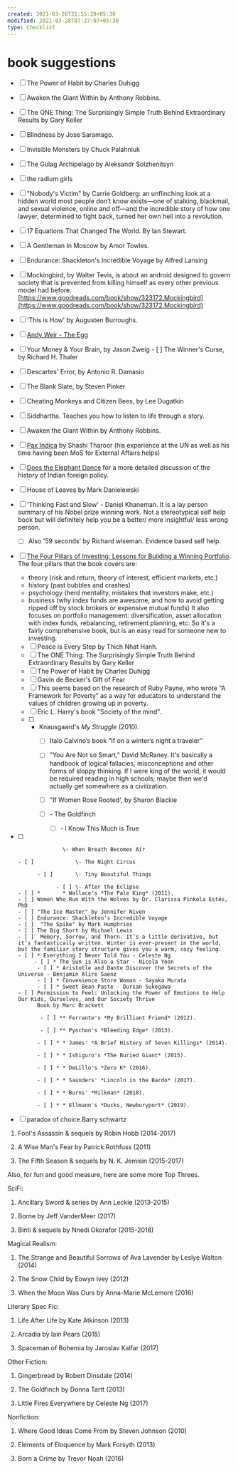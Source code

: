 ```yaml
---
created: 2021-03-26T21:55:28+05:30
modified: 2021-03-28T07:27:07+05:30
type: Checklist
---
```


# book suggestions

- [ ] The Power of Habit by Charles Duhigg 
- [ ] Awaken the Giant Within by Anthony Robbins.
- [ ] The ONE Thing: The Surprisingly Simple Truth Behind Extraordinary Results by Gary Keller
- [ ] Blindness by Jose Saramago.
- [ ] Invisible Monsters by Chuck Palahniuk
- [ ] The Gulag Archipelago by Aleksandr Solzhenitsyn
- [ ] the radium girls
- [ ] "Nobody's Victim" by Carrie Goldberg: an unflinching look at a hidden world most people don’t know exists—one of stalking, blackmail, and sexual violence, online and off—and the incredible story of how one lawyer, determined to fight back, turned her own hell into a revolution.
- [ ]  17 Equations That Changed The World. By Ian Stewart. 
- [ ] A Gentleman In Moscow by Amor Towles.
- [ ] Endurance: Shackleton's Incredible Voyage by Alfred Lansing
- [ ]  Mockingbird, by Walter Tevis, is about an android designed to govern society that is prevented from killing himself as every other previous model had before. [https://www.goodreads.com/book/show/323172.Mockingbird](https://www.goodreads.com/book/show/323172.Mockingbird) 
- [ ] 'This is How' by Augusten Burroughs.
- [ ] [Andy Weir - The Egg](http://www.galactanet.com/oneoff/theegg_mod.html) 
- [ ] Your Money & Your Brain, by Jason Zweig
      - [ ] The Winner's Curse, by Richard H. Thaler 
- [ ] Descartes' Error, by Antonio R. Damasio
- [ ] The Blank Slate, by Steven Pinker 
- [ ] Cheating Monkeys and Citizen Bees, by Lee Dugatkin
- [ ] Siddhartha. Teaches you how to listen to life through a story. 
- [ ] Awaken the Giant Within by Anthony Robbins.
- [ ] [Pax Indica](https://www.goodreads.com/book/show/15750844-pax-indica) by Shashi Tharoor (his experience at the UN as well as his time having been MoS for External Affairs helps)
 - [ ] [Does the Elephant Dance](https://www.goodreads.com/book/show/9751005-does-the-elephant-dance-contemporary-indian-foreign-policy) for a more detailed discussion of the history of Indian foreign policy. 
- [ ]  House of Leaves by Mark Danielewski
- [ ]  'Thinking Fast and Slow' - Daniel Khaneman. It is a lay person summary of his Nobel prize winning work. Not a stereotypical self help book but will definitely help you be a better/ more insightful/ less wrong person.
      - [ ] Also '59 seconds' by Richard wiseman. Evidence based self help. 
- [ ]  [The Four Pillars of Investing: Lessons for Building a Winning Portfolio](http://www.amazon.com/The-Four-Pillars-Investing-Portfolio/dp/0071747052). The four pillars that the book covers are: 
      * theory (risk and return, theory of interest, efficient markets, etc.)
      * history (past bubbles and crashes)
      * psychology (herd mentality, mistakes that investors make, etc.)
      * business (why index funds are awesome, and how to avoid getting ripped off by stock brokers or expensive mutual funds)
      It also focuses on portfolio management: diversification, asset allocation with index funds, rebalancing, retirement planning, etc. So it's a fairly comprehensive book, but is an easy read for someone new to investing. 
      
      - [ ]  Peace is Every Step by Thich Nhat Hanh.  
      - [ ] The ONE Thing: The Surprisingly Simple Truth Behind Extraordinary Results by Gary Keller
      - [ ] The Power of Habit by Charles Duhigg 
      - [ ] Gavin de Becker's Gift of Fear
      - [ ]  This seems based on the research of Ruby Payne, who wrote “A Framework for Poverty” as a way for educators to understand the values of children growing up in poverty. 
      - [ ] Eric L. Harry's book "Society of the mind". 
      - [ ] * Knausgaard's *My Struggle* (2010).
            - [ ] Italo Calvino’s book “If on a winter’s night a traveler”
            - [ ]  "You Are Not so Smart," David McRaney. It's basically a handbook of logical fallacies, misconceptions and other forms of sloppy thinking. If I were king of the world, it would be required reading in high schools; maybe then we'd actually get somewhere as a civilization.  
            - [ ] "If Women Rose Rooted', by Sharon Blackie
            - [ ]  \- The Goldfinch
                  
                  - [ ] \- I Know This Much is True
                  
- [ ]                   \- When Breath Becomes Air
                  
      - [ ]             \- The Night Circus
                  
            - [ ]       \- Tiny Beautiful Things
                  
                  - [ ] \- After the Eclipse 
      - [ ] *       * Wallace's *The Pale King* (2011).
      - [ ] Women Who Run With the Wolves by Dr. Clarissa Pinkola Estés, PhD
      - [ ] "The Ice Master" by Jennifer Niven
      - [ ] Endurance: Shackleton's Incredible Voyage
      - [ ]  "The Spike" by Mark Humphries 
      - [ ] The Big Short by Michael Lewis
      - [ ]  Memory, Sorrow, and Thorn. It’s a little derivative, but it’s fantastically written. Winter is ever-present in the world, but the familiar story structure gives you a warm, cozy feeling. 
      - [ ] * Everything I Never Told You - Celeste Ng
           - [ ] * The Sun is Also a Star - Nicola Yoon
            - [ ] * Aristotle and Dante Discover the Secrets of the Universe - Benjamin Alire Saenz
            - [ ] * Convenience Store Woman - Sayaka Murata
            - [ ] * Sweet Bean Paste - Durian Sukegawa 
      - [ ] Permission to Feel: Unlocking the Power of Emotions to Help Our Kids, Ourselves, and Our Society Thrive
            Book by Marc Brackett
            
             - [ ] ** Ferrante's *My Brilliant Friend* (2012).
            
             - [ ] ** Pynchon's *Bleeding Edge* (2013).
            
            - [ ] * * James' *A Brief History of Seven Killings* (2014).
            
            - [ ] * * Ishiguro's *The Buried Giant* (2015).
            
            - [ ] * * DeLillo's *Zero K* (2016).
            
            - [ ] * * Saunders' *Lincoln in the Bardo* (2017).
            
            - [ ] * * Burns' *Milkman* (2018).
            
            - [ ] * * Ellmann's *Ducks, Newburyport* (2019).
- [ ] paradox of choice Barry schwartz
 1. Fool's Assassin & sequels by Robin Hobb (2014-2017)

2. A Wise Man's Fear by Patrick Rothfuss (2011)

3. The Fifth Season & sequels by N. K. Jemisin (2015-2017)


Also, for fun and good measure, here are some more Top Threes. 


SciFi:

1. Ancillary Sword & series by Ann Leckie (2013-2015)

2. Borne by Jeff VanderMeer (2017)

3. Binti & sequels by Nnedi Okorafor (2015-2018)


Magical Realism:

1. The Strange and Beautiful Sorrows of Ava Lavender by Leslye Walton (2014)

2. The Snow Child by Eowyn Ivey (2012)

3. When the Moon Was Ours by Anna-Marie McLemore (2016)


Literary Spec Fic:

1. Life After Life by Kate Atkinson (2013)

2. Arcadia by Iain Pears (2015)

3. Spaceman of Bohemia by Jaroslav Kalfar (2017)


Other Fiction:

1. Gingerbread by Robert Dinsdale (2014)

2. The Goldfinch by Donna Tartt (2013)

3. Little Fires Everywhere by Celeste Ng (2017)


Nonfiction:

1. Where Good Ideas Come From by Steven Johnson (2010)

2. Elements of Eloquence by Mark Forsyth (2013)

3. Born a Crime by Trevor Noah (2016)
